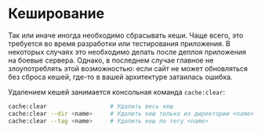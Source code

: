 # Кеширование

Так или иначе иногда необходимо сбрасывать кеши. Чаще всего, это требуется во время разработки или тестирования приложения. 
В некоторых случаях это необходимо делать после деплоя приложения на боевые сервера. Однако, в последнем случае главное не 
злоупотреблять этой возможностью: если сайт не может обновляться без сброса кешей, где-то в вашей архитектуре затаилась ошибка.

Удалением кешей занимается консольная команда `cache:clear`:
```bash
cache:clear                  # Удалить весь кеш
cache:clear --dir <name>     # Удалить кеш только из директории <name> относительно /bitrix/cache/
cache:clear --tag <name>     # Удалить кеш по тегу <name>
```
